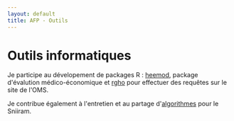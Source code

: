 ```yaml
---
layout: default
title: AFP - Outils
---
```


# Outils informatiques

Је participe au dévelopement de packages R : [heemod](https://pierucci.github.io/heemod/), package d'évalution médico-économique et [rgho](https://github.com/pierucci/rgho) pour effectuer des requêtes sur le site de l'OMS.

Je contribue également à l'entretien et au partage d'[algorithmes](https://github.com/pierucci/polymed) pour le Sniiram.

